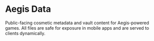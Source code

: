 # Aegis Data
Public-facing cosmetic metadata and vault content for Aegis-powered games.
All files are safe for exposure in mobile apps and are served to clients dynamically.
